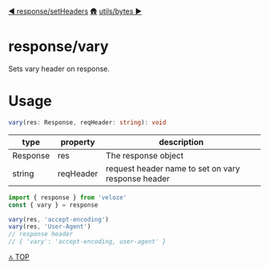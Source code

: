 [◀︎ response/setHeaders](../response/setHeaders.md)
[🛖](../index.md)
[utils/bytes ▶](../utils/bytes.md)

# response/vary

Sets vary header on response.

# Usage 

```ts 
vary(res: Response, reqHeader: string): void
```

| type     | property  | description                                        |
| -------- | --------- | -------------------------------------------------- |
| Response | res       | The response object                                |
| string   | reqHeader | request header name to set on vary response header |

```js
import { response } from 'veloze'
const { vary } = response

vary(res, 'accept-encoding')
vary(res, 'User-Agent')
// response header
// { 'vary': 'accept-encoding, user-agent' }
```


[🔝 TOP](#top)

